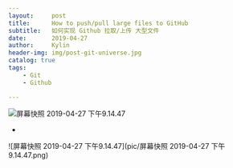 ```yaml
---
layout:     post
title:      How to push/pull large files to GitHub
subtitle:   如何实现 Github 拉取/上传 大型文件
date:       2019-04-27
author:     Kylin
header-img: img/post-git-universe.jpg
catalog: true
tags:
    - Git
    - Github

---
```


![屏幕快照 2019-04-27 下午9.14.47](https://ws3.sinaimg.cn/large/006tNc79ly1g2hjeyhrvqj30su0hw0ur.jpg)

- 

![屏幕快照 2019-04-27 下午9.14.47](pic/屏幕快照 2019-04-27 下午9.14.47.png)